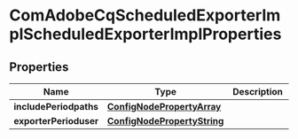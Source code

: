 
# ComAdobeCqScheduledExporterImplScheduledExporterImplProperties

## Properties
Name | Type | Description | Notes
------------ | ------------- | ------------- | -------------
**includePeriodpaths** | [**ConfigNodePropertyArray**](ConfigNodePropertyArray.md) |  |  [optional]
**exporterPerioduser** | [**ConfigNodePropertyString**](ConfigNodePropertyString.md) |  |  [optional]



